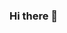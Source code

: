 ### Hi there 👋

<!--
**TrueLubimec/TrueLubimec** is a ✨ _special_ ✨ repository because its `README.md` (this file) appears on your GitHub profile.

[![Anurag's GitHub stats](https://github-readme-stats.vercel.app/api?username=TrueLubimec)](https://github.com/anuraghazra/github-readme-stats)
-->
